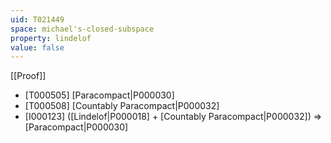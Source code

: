 ```yaml
---
uid: T021449
space: michael's-closed-subspace
property: lindelof
value: false
---
```

[[Proof]]

* [T000505] [Paracompact|P000030]
* [T000508] [Countably Paracompact|P000032]
* [I000123] ([Lindelof|P000018] + [Countably Paracompact|P000032]) => [Paracompact|P000030]

